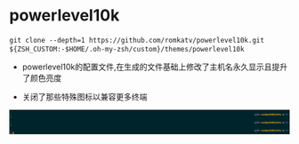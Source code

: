 # powerlevel10k

```shell
git clone --depth=1 https://github.com/romkatv/powerlevel10k.git ${ZSH_CUSTOM:-$HOME/.oh-my-zsh/custom}/themes/powerlevel10k
```

- powerlevel10k的配置文件,在生成的文件基础上修改了主机名永久显示且提升了颜色亮度

- 关闭了那些特殊图标以兼容更多终端

![显示效果](images.png)
